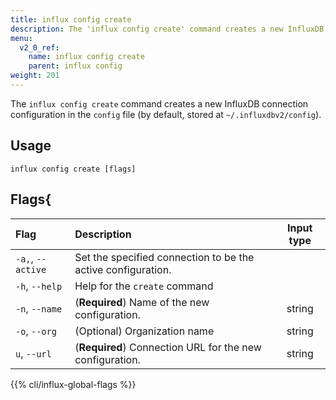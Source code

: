 ```yaml
---
title: influx config create
description: The 'influx config create' command creates a new InfluxDB connection configuration.
menu:
  v2_0_ref:
    name: influx config create
    parent: influx config
weight: 201
---
```


The `influx config create` command creates a new InfluxDB connection configuration in the `config` file (by default, stored at `~/.influxdbv2/config`).

## Usage
```
influx config create [flags]
```

## Flags{
| Flag                | Description                                                    | Input type  |
|:----                |:-----------                                                    |:----------: |
| `-a,`, `--active`   | Set the specified connection to be the active configuration.   |             |
| `-h`, `--help`      | Help for the `create` command                                  |             |
| `-n`, `--name`      | (**Required**) Name of the new configuration.                  | string      |
| `-o`, `--org`       | (Optional) Organization name                                   | string      |
| `u`, `--url`        | (**Required**) Connection URL for the new configuration.        | string      |

{{% cli/influx-global-flags %}}
